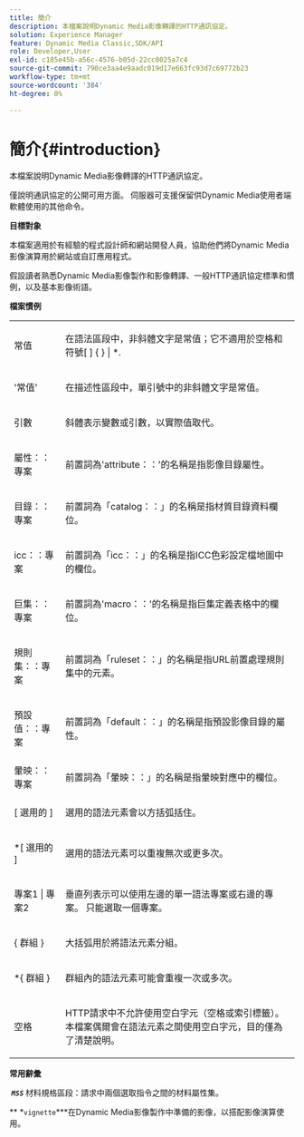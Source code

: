 ```yaml
---
title: 簡介
description: 本檔案說明Dynamic Media影像轉譯的HTTP通訊協定。
solution: Experience Manager
feature: Dynamic Media Classic,SDK/API
role: Developer,User
exl-id: c185e45b-a56c-4576-b05d-22cc0025a7c4
source-git-commit: 790ce3aa4e9aadc019d17e663fc93d7c69772b23
workflow-type: tm+mt
source-wordcount: '384'
ht-degree: 0%

---
```


# 簡介{#introduction}

本檔案說明Dynamic Media影像轉譯的HTTP通訊協定。

僅說明通訊協定的公開可用方面。 伺服器可支援保留供Dynamic Media使用者端軟體使用的其他命令。

**目標對象**

本檔案適用於有經驗的程式設計師和網站開發人員，協助他們將Dynamic Media影像演算用於網站或自訂應用程式。

假設讀者熟悉Dynamic Media影像製作和影像轉譯、一般HTTP通訊協定標準和慣例，以及基本影像術語。

**檔案慣例**

<table id="simpletable_E96BA470B3CE4266A9E6ED0440A56C40"> 
 <tr class="strow"> 
  <td class="stentry"> <p>常值 </p> </td> 
  <td class="stentry"> <p>在語法區段中，非斜體文字是常值；它不適用於空格和符號[ ] { } | *. </p> </td> 
 </tr> 
 <tr class="strow"> 
  <td class="stentry"> <p>'常值' </p> </td> 
  <td class="stentry"> <p>在描述性區段中，單引號中的非斜體文字是常值。 </p> </td> 
 </tr> 
 <tr class="strow"> 
  <td class="stentry"> <p> <span class="varname">引數</span> </p> </td> 
  <td class="stentry"> <p>斜體表示變數或引數，以實際值取代。 </p> </td> 
 </tr> 
 <tr class="strow"> 
  <td class="stentry"> <p> <span class="codeph">屬性：：專案</span> </p> </td> 
  <td class="stentry"> <p>前置詞為'attribute：：'的名稱是指影像目錄屬性。 </p> </td> 
 </tr> 
 <tr class="strow"> 
  <td class="stentry"> <p> <span class="codeph">目錄：：專案</span> </p> </td> 
  <td class="stentry"> <p>前置詞為「catalog：：」的名稱是指材質目錄資料欄位。 </p> </td> 
 </tr> 
 <tr class="strow"> 
  <td class="stentry"> <p> <span class="codeph"> icc：：專案</span> </p> </td> 
  <td class="stentry"> <p>前置詞為「icc：：」的名稱是指ICC色彩設定檔地圖中的欄位。 </p> </td> 
 </tr> 
 <tr class="strow"> 
  <td class="stentry"> <p> <span class="codeph">巨集：：專案</span> </p> </td> 
  <td class="stentry"> <p>前置詞為'macro：：'的名稱是指巨集定義表格中的欄位。 </p> </td> 
 </tr> 
 <tr class="strow"> 
  <td class="stentry"> <p> <span class="codeph">規則集：：專案</span> </p> </td> 
  <td class="stentry"> <p>前置詞為「ruleset：：」的名稱是指URL前置處理規則集中的元素。 </p> </td> 
 </tr> 
 <tr class="strow"> 
  <td class="stentry"> <p> <span class="codeph">預設值：：專案</span> </p> </td> 
  <td class="stentry"> <p>前置詞為「default：：」的名稱是指預設影像目錄的屬性。 </p> </td> 
 </tr> 
 <tr class="strow"> 
  <td class="stentry"> <span class="codeph">暈映：：專案</span> </td> 
  <td class="stentry"> <p>前置詞為「暈映：：」的名稱是指暈映對應中的欄位。 </p> </td> 
 </tr> 
 <tr class="strow"> 
  <td class="stentry"> <p>[ <span class="varname">選用的</span> ] </p> </td> 
  <td class="stentry"> <p>選用的語法元素會以方括弧括住。 </p> </td> 
 </tr> 
 <tr class="strow"> 
  <td class="stentry"> <p>*[ <span class="varname">選用的</span> ] </p> </td> 
  <td class="stentry"> <p>選用的語法元素可以重複無次或更多次。 </p> </td> 
 </tr> 
 <tr class="strow"> 
  <td class="stentry"> <p> <span class="varname">專案1 </span>| <span class="varname">專案2 </span> </p> </td> 
  <td class="stentry"> <p>垂直列表示可以使用左邊的單一語法專案或右邊的專案。 只能選取一個專案。 </p> </td> 
 </tr> 
 <tr class="strow"> 
  <td class="stentry"> <p>{ <span class="varname">群組</span> } </p> </td> 
  <td class="stentry"> <p>大括弧用於將語法元素分組。 </p> </td> 
 </tr> 
 <tr class="strow"> 
  <td class="stentry"> <p>*{ <span class="varname">群組</span> } </p> </td> 
  <td class="stentry"> <p>群組內的語法元素可能會重複一次或多次。 </p> </td> 
 </tr> 
 <tr class="strow"> 
  <td class="stentry"> <p>空格 </p> </td> 
  <td class="stentry"> <p>HTTP請求中不允許使用空白字元（空格或索引標籤）。 本檔案偶爾會在語法元素之間使用空白字元，目的僅為了清楚說明。 </p> </td> 
 </tr> 
</table>

**常用辭彙**

**&#x200B; *`MSS`* &#x200B;** 材料規格區段：請求中兩個選取指令之間的材料屬性集。

**&#x200B; *`vignette`***在Dynamic Media影像製作中準備的影像，以搭配影像演算使用。
